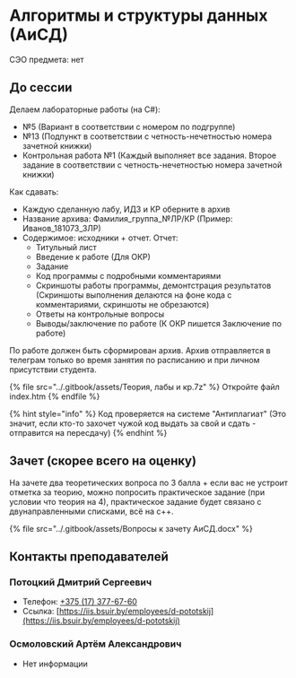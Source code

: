 # Алгоритмы и структуры данных (АиСД)

СЭО предмета: нет

## До сессии

Делаем лабораторные работы (на C#):

* №5 (Вариант в соответствии с номером по подгруппе)
* №13 (Подпункт в соответствии с четность-нечетностью номера зачетной книжки)
* Контрольная работа №1 (Каждый выполняет все задания. Второе задание в соответствии с четность-нечетностью номера зачетной книжки)

Как сдавать:

* Каждую сделанную лабу, ИДЗ и КР оберните в архив
* Название архива: Фамилия\_группа\_№ЛР/КР (Пример: Иванов\_181073\_3ЛР)
* Содержимое: исходники + отчет. Отчет:
  * Титульный лист
  * Введение к работе (Для ОКР)
  * Задание
  * Код программы с подробными комментариями
  * Скриншоты работы программы, демонтстрация результатов (Скриншоты выполнения делаются на фоне кода с комментариями, скриншоты не обрезаются)
  * Ответы на контрольные вопросы
  * Выводы/заключение по работе (К ОКР пишется Заключение по работе)

По работе должен быть сформирован архив. Архив отправляется в телеграм только во время занятия по расписанию и при личном присутствии студента.

{% file src="../.gitbook/assets/Теория, лабы и кр.7z" %}
Откройте файл index.htm
{% endfile %}

{% hint style="info" %}
Код проверяется на системе "Антиплагиат" (Это значит, если кто-то захочет чужой код выдать за свой и сдать - отправится на пересдачу)
{% endhint %}

## Зачет (скорее всего на оценку)

На зачете два теоретических вопроса по 3 балла + если вас не устроит отметка за теорию, можно попросить практическое задание (при условии что теория на 4), практическое задание будет связано с двунаправленными списками, всё на с++.

{% file src="../.gitbook/assets/Вопросы к зачету АиСД.docx" %}

## Контакты преподавателей

### Потоцкий Дмитрий Сергеевич

* Телефон: [+375 (17) 377-67-60](tel:+375173776760)
* Ссылка: [https://iis.bsuir.by/employees/d-pototskij](https://iis.bsuir.by/employees/d-pototskij)

### Осмоловский Артём Александрович

* Нет информации

